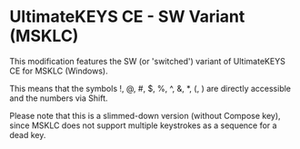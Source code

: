 # UltimateKEYS CE - SW Variant (MSKLC)

This modification features the SW (or 'switched') variant of UltimateKEYS CE for MSKLC (Windows).

This means that the symbols !, @, #, $, %, ^, &, \*, (, ) are directly accessible and the numbers via Shift.

Please note that this is a slimmed-down version (without Compose key), since MSKLC does not support multiple keystrokes as a sequence for a dead key.
